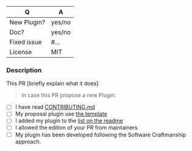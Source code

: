 | Q             | A
| ------------- | ---
| New Plugin?   | yes/no
| Doc?          | yes/no
| Fixed issue   | #... <!-- #-prefixed issue number(s), if any -->
| License       | MIT

### Description

This PR [briefly explain what it does]

> In case this PR propose a new Plugin:

- [ ] I have read [CONTRIBUTING.md](/CONTRIBUTING.md)
- [ ] My proposal plugin use [the template](/plugins/_template.md)
- [ ] I added my plugin to the [list on the readme](/README.md#admin)
- [ ] I allowed the edition of your PR from maintainers
- [ ] My plugin has been developed following the Software Craftmanship approach.
